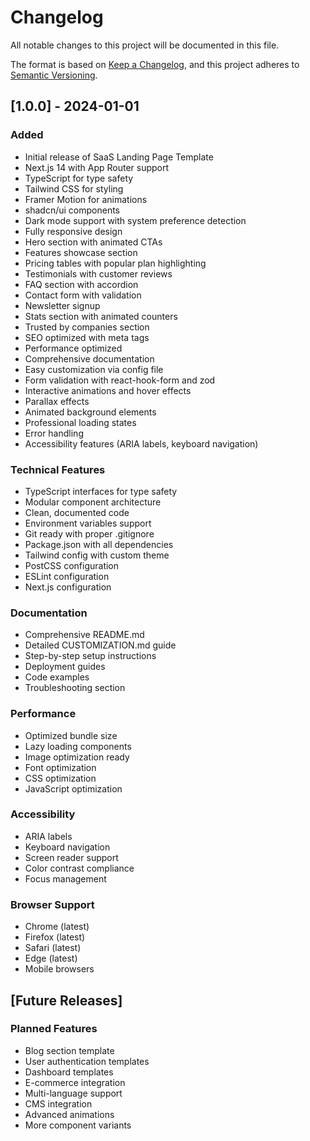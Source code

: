 # Changelog

All notable changes to this project will be documented in this file.

The format is based on [Keep a Changelog](https://keepachangelog.com/en/1.0.0/),
and this project adheres to [Semantic Versioning](https://semver.org/spec/v2.0.0.html).

## [1.0.0] - 2024-01-01

### Added
- Initial release of SaaS Landing Page Template
- Next.js 14 with App Router support
- TypeScript for type safety
- Tailwind CSS for styling
- Framer Motion for animations
- shadcn/ui components
- Dark mode support with system preference detection
- Fully responsive design
- Hero section with animated CTAs
- Features showcase section
- Pricing tables with popular plan highlighting
- Testimonials with customer reviews
- FAQ section with accordion
- Contact form with validation
- Newsletter signup
- Stats section with animated counters
- Trusted by companies section
- SEO optimized with meta tags
- Performance optimized
- Comprehensive documentation
- Easy customization via config file
- Form validation with react-hook-form and zod
- Interactive animations and hover effects
- Parallax effects
- Animated background elements
- Professional loading states
- Error handling
- Accessibility features (ARIA labels, keyboard navigation)

### Technical Features
- TypeScript interfaces for type safety
- Modular component architecture
- Clean, documented code
- Environment variables support
- Git ready with proper .gitignore
- Package.json with all dependencies
- Tailwind config with custom theme
- PostCSS configuration
- ESLint configuration
- Next.js configuration

### Documentation
- Comprehensive README.md
- Detailed CUSTOMIZATION.md guide
- Step-by-step setup instructions
- Deployment guides
- Code examples
- Troubleshooting section

### Performance
- Optimized bundle size
- Lazy loading components
- Image optimization ready
- Font optimization
- CSS optimization
- JavaScript optimization

### Accessibility
- ARIA labels
- Keyboard navigation
- Screen reader support
- Color contrast compliance
- Focus management

### Browser Support
- Chrome (latest)
- Firefox (latest)
- Safari (latest)
- Edge (latest)
- Mobile browsers

## [Future Releases]

### Planned Features
- Blog section template
- User authentication templates
- Dashboard templates
- E-commerce integration
- Multi-language support
- CMS integration
- Advanced animations
- More component variants
